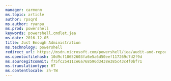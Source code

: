```yaml
---
manager: carmonm
ms.topic: article
author: rpsqrd
ms.author: ryanpu
ms.prod: powershell
keywords: powershell,cmdlet,jea
ms.date: 2016-12-05
title: Just Enough Administration
ms.technology: powershell
redirect_url: https://msdn.microsoft.com/powershell/jea/audit-and-report
ms.openlocfilehash: 10d9cf10652603fa6e5a6d50eef117269c7d2f9d
ms.sourcegitcommit: f75fc25411ce6a768596d3438e385c43c4f0bf71
ms.translationtype: HT
ms.contentlocale: zh-TW
---
```

